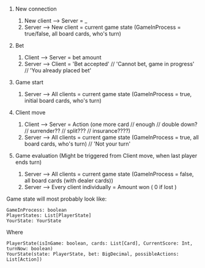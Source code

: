 1. New connection
   1. New client --> Server = _
   1. Server --> New client = current game state (GameInProcess = true/false, all board cards, who's turn)

1. Bet
   1. Client --> Server =  bet amount
   1. Server --> Client = 'Bet accepted' // 'Cannot bet, game in progress' // 'You already placed bet'

1. Game start
   1. Server --> All clients = current game state (GameInProcess = true, initial board cards, who's turn)

1. Client move
   1. Client --> Server = Action (one more card // enough // double down? // surrender?? // split??? // insurance????)  
   1. Server --> All clients = current game state (GameInProcess = true, all board cards, who's turn) // 'Not your turn'

1. Game evaluation (Might be triggered from Client move, when last player ends turn)
   1. Server --> All clients = current game state (GameInProcess = false, all board cards (with dealer cards))
   1. Server --> Every client individually = Amount won ( 0 if lost )
   


Game state will most probably look like:

    GameInProcess: boolean
    PlayerStates: List[PlayerState]
    YourState: YourState

Where    

    PlayerState(isInGame: boolean, cards: List[Card], CurrentScore: Int, turnNow: boolean)
    YourState(state: PlayerState, bet: BigDecimal, possibleActions: List[Action])
    

